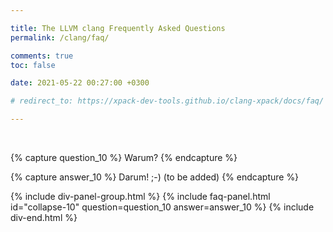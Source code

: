 ```yaml
---

title: The LLVM clang Frequently Asked Questions
permalink: /clang/faq/

comments: true
toc: false

date: 2021-05-22 00:27:00 +0300

# redirect_to: https://xpack-dev-tools.github.io/clang-xpack/docs/faq/

---
```


<br/>

{% capture question_10 %}
Warum?
{% endcapture %}

{% capture answer_10 %}
Darum! ;-) (to be added)
{% endcapture %}

{% include div-panel-group.html %}
{% include faq-panel.html id="collapse-10" question=question_10 answer=answer_10 %}
{% include div-end.html %}
